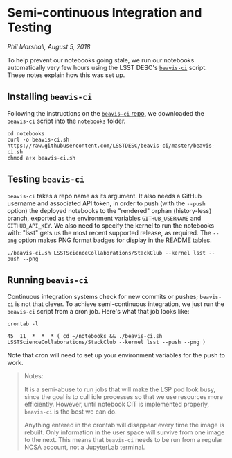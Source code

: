 # Semi-continuous Integration and Testing

_Phil Marshall, August 5, 2018_

To help prevent our notebooks going stale, we run our notebooks automatically very few hours using the LSST DESC's [`beavis-ci`]() script. These notes explain how this was set up. 

## Installing `beavis-ci`
Following the instructions on the [`beavis-ci` repo](https://github.com/LSSTDESC/beavis-ci), we downloaded the `beavis-ci` script into the `notebooks` folder.
```
cd notebooks
curl -o beavis-ci.sh https://raw.githubusercontent.com/LSSTDESC/beavis-ci/master/beavis-ci.sh
chmod a+x beavis-ci.sh
```

## Testing `beavis-ci`
`beavis-ci` takes a repo name as its argument. It also needs a GitHub username and associated API token, in order to push (with the `--push` option) the deployed notebooks to the "rendered" orphan (history-less) branch, exported as the environment variables `GITHUB_USERNAME` and `GITHUB_API_KEY`. We also need to specify the kernel
to run the notebooks with: "lsst" gets us the most recent supported release, as required. The `--png` option makes PNG format badges for display in the README tables. 
```
./beavis-ci.sh LSSTScienceCollaborations/StackClub --kernel lsst --push --png
```

## Running `beavis-ci`
Continuous integration systems check for new commits or pushes; `beavis-ci` is not that clever. To achieve semi-continuous integration, we just run the `beavis-ci` script from a cron job. Here's what that job looks like:
```
crontab -l

45  11  *  *  * ( cd ~/notebooks && ./beavis-ci.sh LSSTScienceCollaborations/StackClub --kernel lsst --push --png )
```
Note that cron will need to set up your environment variables for the push to work. 

> Notes:
>
> It is a semi-abuse to run jobs that will make the LSP pod look busy, since the goal is to cull idle processes so that we use resources more efficiently. However, until notebook CIT is implemented properly, `beavis-ci` is the best we can do.
>
> Anything entered in the crontab will disappear every time the image is rebuilt. Only information in the user space will survive from one image to the next. This means that `beavis-ci` needs to be run from a regular NCSA account, not a JupyterLab terminal.
 
